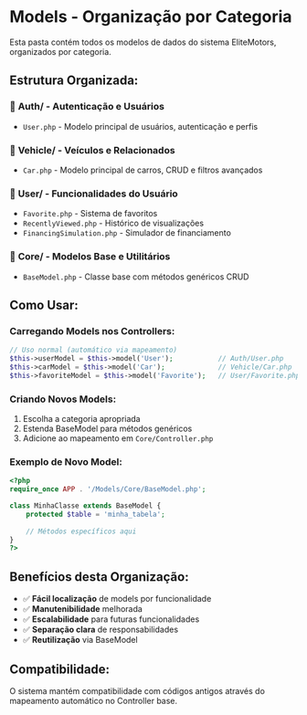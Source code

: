 # Models - Organização por Categoria

Esta pasta contém todos os modelos de dados do sistema EliteMotors, organizados por categoria.

## Estrutura Organizada:

### 📁 **Auth/** - Autenticação e Usuários
- `User.php` - Modelo principal de usuários, autenticação e perfis

### 📁 **Vehicle/** - Veículos e Relacionados
- `Car.php` - Modelo principal de carros, CRUD e filtros avançados

### 📁 **User/** - Funcionalidades do Usuário
- `Favorite.php` - Sistema de favoritos
- `RecentlyViewed.php` - Histórico de visualizações
- `FinancingSimulation.php` - Simulador de financiamento

### 📁 **Core/** - Modelos Base e Utilitários
- `BaseModel.php` - Classe base com métodos genéricos CRUD

## Como Usar:

### Carregando Models nos Controllers:
```php
// Uso normal (automático via mapeamento)
$this->userModel = $this->model('User');           // Auth/User.php
$this->carModel = $this->model('Car');             // Vehicle/Car.php
$this->favoriteModel = $this->model('Favorite');   // User/Favorite.php
```

### Criando Novos Models:
1. Escolha a categoria apropriada
2. Estenda BaseModel para métodos genéricos
3. Adicione ao mapeamento em `Core/Controller.php`

### Exemplo de Novo Model:
```php
<?php
require_once APP . '/Models/Core/BaseModel.php';

class MinhaClasse extends BaseModel {
    protected $table = 'minha_tabela';
    
    // Métodos específicos aqui
}
?>
```

## Benefícios desta Organização:
- ✅ **Fácil localização** de models por funcionalidade
- ✅ **Manutenibilidade** melhorada
- ✅ **Escalabilidade** para futuras funcionalidades
- ✅ **Separação clara** de responsabilidades
- ✅ **Reutilização** via BaseModel

## Compatibilidade:
O sistema mantém compatibilidade com códigos antigos através do mapeamento automático no Controller base.
